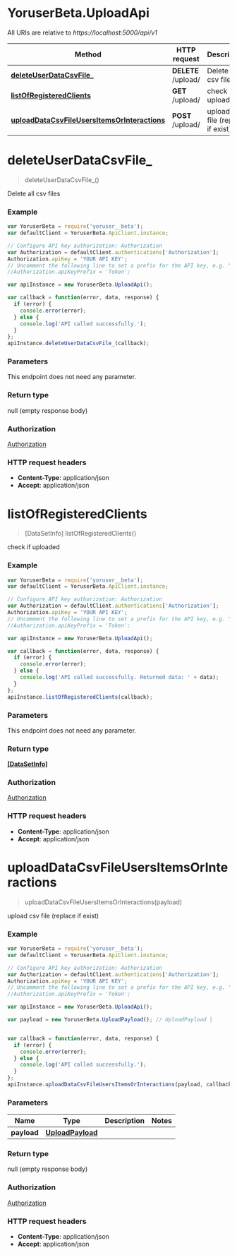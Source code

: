 # YoruserBeta.UploadApi

All URIs are relative to *https://localhost:5000/api/v1*

Method | HTTP request | Description
------------- | ------------- | -------------
[**deleteUserDataCsvFile_**](UploadApi.md#deleteUserDataCsvFile_) | **DELETE** /upload/ | Delete all csv files
[**listOfRegisteredClients**](UploadApi.md#listOfRegisteredClients) | **GET** /upload/ | check if uploaded
[**uploadDataCsvFileUsersItemsOrInteractions**](UploadApi.md#uploadDataCsvFileUsersItemsOrInteractions) | **POST** /upload/ | upload csv file (replace if exist)


<a name="deleteUserDataCsvFile_"></a>
# **deleteUserDataCsvFile_**
> deleteUserDataCsvFile_()

Delete all csv files

### Example
```javascript
var YoruserBeta = require('yoruser__beta');
var defaultClient = YoruserBeta.ApiClient.instance;

// Configure API key authorization: Authorization
var Authorization = defaultClient.authentications['Authorization'];
Authorization.apiKey = 'YOUR API KEY';
// Uncomment the following line to set a prefix for the API key, e.g. "Token" (defaults to null)
//Authorization.apiKeyPrefix = 'Token';

var apiInstance = new YoruserBeta.UploadApi();

var callback = function(error, data, response) {
  if (error) {
    console.error(error);
  } else {
    console.log('API called successfully.');
  }
};
apiInstance.deleteUserDataCsvFile_(callback);
```

### Parameters
This endpoint does not need any parameter.

### Return type

null (empty response body)

### Authorization

[Authorization](../README.md#Authorization)

### HTTP request headers

 - **Content-Type**: application/json
 - **Accept**: application/json

<a name="listOfRegisteredClients"></a>
# **listOfRegisteredClients**
> [DataSetInfo] listOfRegisteredClients()

check if uploaded

### Example
```javascript
var YoruserBeta = require('yoruser__beta');
var defaultClient = YoruserBeta.ApiClient.instance;

// Configure API key authorization: Authorization
var Authorization = defaultClient.authentications['Authorization'];
Authorization.apiKey = 'YOUR API KEY';
// Uncomment the following line to set a prefix for the API key, e.g. "Token" (defaults to null)
//Authorization.apiKeyPrefix = 'Token';

var apiInstance = new YoruserBeta.UploadApi();

var callback = function(error, data, response) {
  if (error) {
    console.error(error);
  } else {
    console.log('API called successfully. Returned data: ' + data);
  }
};
apiInstance.listOfRegisteredClients(callback);
```

### Parameters
This endpoint does not need any parameter.

### Return type

[**[DataSetInfo]**](DataSetInfo.md)

### Authorization

[Authorization](../README.md#Authorization)

### HTTP request headers

 - **Content-Type**: application/json
 - **Accept**: application/json

<a name="uploadDataCsvFileUsersItemsOrInteractions"></a>
# **uploadDataCsvFileUsersItemsOrInteractions**
> uploadDataCsvFileUsersItemsOrInteractions(payload)

upload csv file (replace if exist)

### Example
```javascript
var YoruserBeta = require('yoruser__beta');
var defaultClient = YoruserBeta.ApiClient.instance;

// Configure API key authorization: Authorization
var Authorization = defaultClient.authentications['Authorization'];
Authorization.apiKey = 'YOUR API KEY';
// Uncomment the following line to set a prefix for the API key, e.g. "Token" (defaults to null)
//Authorization.apiKeyPrefix = 'Token';

var apiInstance = new YoruserBeta.UploadApi();

var payload = new YoruserBeta.UploadPayload(); // UploadPayload | 


var callback = function(error, data, response) {
  if (error) {
    console.error(error);
  } else {
    console.log('API called successfully.');
  }
};
apiInstance.uploadDataCsvFileUsersItemsOrInteractions(payload, callback);
```

### Parameters

Name | Type | Description  | Notes
------------- | ------------- | ------------- | -------------
 **payload** | [**UploadPayload**](UploadPayload.md)|  | 

### Return type

null (empty response body)

### Authorization

[Authorization](../README.md#Authorization)

### HTTP request headers

 - **Content-Type**: application/json
 - **Accept**: application/json

